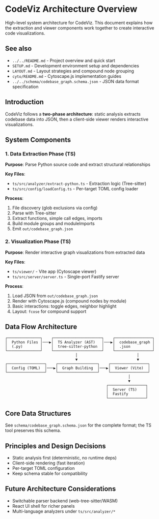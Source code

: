 # CodeViz Architecture Overview

High-level system architecture for CodeViz. This document explains how the extraction and viewer components work together to create interactive code visualizations.

## See also

- `../../README.md` - Project overview and quick start
- `SETUP.md` - Development environment setup and dependencies
- `LAYOUT.md` - Layout strategies and compound node grouping
- `cyto/README.md` - Cytoscape.js implementation guides
- `../../schema/codebase_graph.schema.json` - JSON data format specification

## Introduction

CodeViz follows a **two-phase architecture**: static analysis extracts codebase data into JSON, then a client-side viewer renders interactive visualizations.

## System Components

### 1. Data Extraction Phase (TS)

**Purpose**: Parse Python source code and extract structural relationships

**Key Files**:
- `ts/src/analyzer/extract-python.ts` - Extraction logic (Tree-sitter)
- `ts/src/config/loadConfig.ts` - Per-target TOML config loader

**Process**:
1. File discovery (glob exclusions via config)
2. Parse with Tree-sitter
3. Extract functions, simple call edges, imports
4. Build module groups and moduleImports
5. Emit `out/codebase_graph.json`

### 2. Visualization Phase (TS)

**Purpose**: Render interactive graph visualizations from extracted data

**Key Files**:
- `ts/viewer/` - Vite app (Cytoscape viewer)
- `ts/src/server/server.ts` - Single-port Fastify server

**Process**:
1. Load JSON from `out/codebase_graph.json`
2. Render with Cytoscape.js (compound nodes by module)
3. Basic interactions: toggle edges, neighbor highlight
4. Layout: `fcose` for compound support

## Data Flow Architecture

```
┌───────────────┐    ┌──────────────────────┐    ┌─────────────────┐
│  Python Files │───▶│  TS Analyzer (AST)   │───▶│  codebase_graph │
│  (.py)        │    │  tree-sitter-python  │    │  .json          │
└───────────────┘    └──────────────────────┘    └─────────────────┘
                                │                           │
                                ▼                           ▼
┌─────────────────┐    ┌──────────────────┐    ┌─────────────────┐
│  Config (TOML)  │───▶│  Graph Building  │───▶│  Viewer (Vite)  │
└─────────────────┘    └──────────────────┘    └─────────────────┘
                                                        │
                                                        ▼
                                              ┌─────────────────┐
                                              │  Server (TS)    │
                                              │  Fastify        │
                                              └─────────────────┘
```

## Core Data Structures

See `schema/codebase_graph.schema.json` for the complete format; the TS tool preserves this schema.

## Principles and Design Decisions

- Static analysis first (deterministic, no runtime deps)
- Client-side rendering (fast iteration)
- Per-target TOML configuration
- Keep schema stable for compatibility

## Future Architecture Considerations

- Switchable parser backend (web-tree-sitter/WASM)
- React UI shell for richer panels
- Multi-language analyzers under `ts/src/analyzer/*`